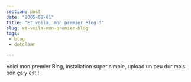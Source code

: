 ```yaml
---
section: post
date: "2005-08-01"
title: "Et voilà, mon premier Blog !"
slug: et-voila-mon-premier-blog
tags:
 - blog
 - dotclear

---
```


Voici mon premier Blog, installation super simple, upload un peu dur mais bon ça y est !
